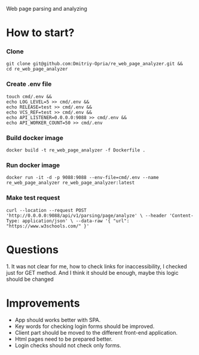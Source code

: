 Web page parsing and analyzing 

<h1>How to start?</h1>

<h3>Clone</h3>

`git clone git@github.com:Dmitriy-Opria/re_web_page_analyzer.git &&`</br>
`cd re_web_page_analyzer`

<h3>Create .env file</h3>

`touch cmd/.env &&` </br>
`echo LOG_LEVEL=5 >> cmd/.env &&`</br>
`echo RELEASE=test >> cmd/.env &&`</br>
`echo VCS_REF=test >> cmd/.env &&`</br>
`echo API_LISTENER=0.0.0.0:9088 >> cmd/.env &&`</br>
`echo API_WORKER_COUNT=50 >> cmd/.env`

<h3>Build docker image</h3>

`docker build -t re_web_page_analyzer -f Dockerfile .`

<h3>Run docker image</h3>

`docker run -it -d -p 9088:9088 --env-file=cmd/.env --name re_web_page_analyzer re_web_page_analyzer:latest`

<h3>Make test request</h3>

`curl --location --request POST 'http://0.0.0.0:9088/api/v1/parsing/page/analyze' \
--header 'Content-Type: application/json' \
--data-raw '{
    "url": "https://www.w3schools.com/"
}'`

<h1>Questions</h1>
1. It was not clear for me, how to check links for inaccessibility, 
I checked just for GET method. 
And I think it should be enough, maybe this logic should be changed

<h1>Improvements</h1>
<ul>
<li> App should works better with SPA.</li>
<li> Key words for checking login forms should be improved.</li>
<li> Client part should be moved to the different front-end application.</li>
<li> Html pages need to be prepared better.</li>
<li> Login checks should not check only forms.</li>
</ul>